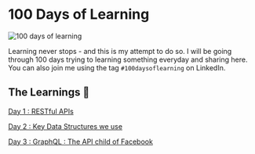 # 100 Days of Learning
![100 days of learning](https://github.com/thevinitgupta/100-Days-of-Learning/assets/65801700/c3325a8e-77ba-439f-aa76-dee278c8d064)


Learning never stops - and this is my attempt to do so. I will be going through 100 days trying to learning something everyday and sharing here. You can also join me using the tag `#100daysoflearning` on LinkedIn.

## The Learnings 📖
[Day 1 : RESTful APIs](https://thevinitgupta.netlify.app/100DaysofLearning/Day1) 

[Day 2 : Key Data Structures we use](https://thevinitgupta.netlify.app/100DaysofLearning/Day2)

[Day 3 : GraphQL : The API child of Facebook](https://thevinitgupta.netlify.app/100DaysofLearning/Day3)
